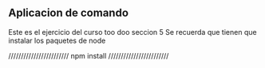 ##   Aplicacion de comando 
Este es el ejercicio del curso too doo seccion 5 
Se recuerda que tienen que instalar los paquetes de node 

////////////////////////
npm install
////////////////////////

